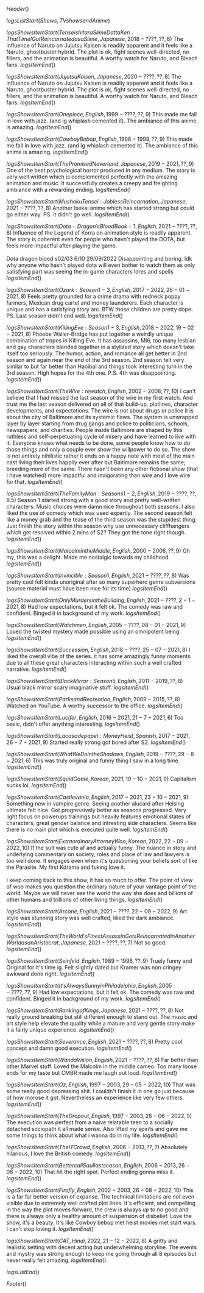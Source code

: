 $Header()$

$logsListStart(Shows,TV shows and Anime)$


$logsShowsItemStart(Tensei shitara Slime Datta Ken : That Time I Got Reincarnated as a Slime,Japanese,2018 - ????,??,8)$
The influence of Naruto on Jujutsu Kaisen is readily apparent and it feels like a Naruto, ghostbuster hybrid. The plot is ok, fight scenes well-directed, no fillers, and the animation is beautiful. A worthy watch for Naruto, and Bleach fans.
$logsItemEnd()$

$logsShowsItemStart(Jujutsu Kaisen,Japanese,2020 - ????,??,8)$
The influence of Naruto on Jujutsu Kaisen is readily apparent and it feels like a Naruto, ghostbuster hybrid. The plot is ok, fight scenes well-directed, no fillers, and the animation is beautiful. A worthy watch for Naruto, and Bleach fans.
$logsItemEnd()$

$logsShowsItemStart(One piece,English,1999 - ????,??,9)$
This made me fall in love with jazz. (and ig whiplash cemented it). The ambiance of this anime is amazing.
$logsItemEnd()$

$logsShowsItemStart(Cowboy Bebop,English,1998 - 1999,??,9)$
This made me fall in love with jazz. (and ig whiplash cemented it). The ambiance of this anime is amazing.
$logsItemEnd()$

$logsShowsItemStart(The Promised Neverland,Japanese,2019 - 2021,??,9)$
One of the best psychological horror produced in any medium. The story is very well written which is complemented perfectly with the amazing animation and music. It successfully creates a creepy and freighting ambiance with a rewarding ending.
$logsItemEnd()$

$logsShowsItemStart(Mushoku Tensei: Jobless Reincarnation,Japanese,2021 - ????,??,8)$
Another Isekai anime which has started strong but could go either way. PS. it didn't go well.
$logsItemEnd()$

$logsShowsItemStart(Dota-Dragon's Blood Book-1,English,2021 - ????,??,8)$
Influence of the Legend of Korra on animation style is readily apparent. The story is coherent even for people who havn't played the DOTA, but feels more impactful after playing the game.
<br><br>
Dota dragon blood s02/03 6/10 29/09/2022
Disappointing and boring. Idk why anyone who hasn't played dota will even bother to watch them as only satisfying part was seeing the in-game characters lores and spells
$logsItemEnd()$

$logsShowsItemStart(Ozark : Season 1-3,English,2017 - 2022,26-01-2021,8)$
Feels pretty grounded for a crime drama with redneck poppy farmers, Mexican drug cartel and money launderers. Each character is unique and has a satisfying story arc. BTW those children are pretty dope. PS. Last season didn't end well.
$logsItemEnd()$

$logsShowsItemStart(Killing Eve : Season 1-3,English,2018 - 2022,19-02-2021,8)$
Phoebe Waller-Bridge has put together a weirdly unique combination of tropes in Killing Eve. It has assassins, MI6, too many lesbian and gay characters blended together in a stylized story which doesn’t take itself too seriously. The humor, action, and romance all get better in 2nd season and again near the end of the 3rd season. 2nd season felt very similar to but far better than Hanibal and things took interesting turn in the 3rd season. High hopes for the 4th one. P.S. 4th was disappointing.
$logsItemEnd()$

$logsShowsItemStart(The Wire : rewatch,English,2002 - 2008,??,10)$
I can't believe that I had missed the last season of the wire in my first watch. And trust me the last season delivered on all of that build-up, plotlines, character developments, and expectations. The wire is not about drugs or police it is about the city of Baltimore and its systemic flaws. The system is unwrapped layer by layer starting from drug gangs and police to politicians, schools, newspapers, and charities. People inside Baltimore are shaped by this ruthless and self-perpetuating cycle of misery and have learned to live with it. Everyone knows what needs to be done, some people know how to do those things and only a couple ever show the willpower to do so. The show is not entirely nihilistic rather it ends on a happy note with most of the main cast living their lives happily ever after but Baltimore remains the same; breeding more of the same. There hasn't been any other fictional show (that I have watched) more impactful and invigorating than wire and I love wire for that.
$logsItemEnd()$

$logsShowsItemStart(The Family Man : Seasons 1-2,English,2019 - ????,??,8.5)$
Season 1 started strong with a good story and pretty well-written characters. Music choices were damn nice throughout both seasons. I also liked the use of comedy which was used expertly. The second season felt like a money grab and the tease of the third season was the stupidest thing. Just finish the story within the season why use unnecessary cliffhangers which get resolved within 2 mins of S2? They got the tone right though.
$logsItemEnd()$

$logsShowsItemStart(Malcolm in the Middle,English,2000 - 2006,??,9)$
Oh my, this was a delight. Made me nostalgic towards my childhood.
$logsItemEnd()$

$logsShowsItemStart(Invincible : Season 1,English,2021 - ????,??,8)$
Was pretty cool felt kinda unoriginal after so many superhero genre subversions (source material must have been nice for its time)
$logsItemEnd()$

$logsShowsItemStart(Only Murders in the Building,English,2021-????,2-1-2021,8)$
Had low expectations, but it felt ok. The comedy was raw and confident. Binged it in background of my work.
$logsItemEnd()$

$logsShowsItemStart(Watchmen,English,2005-????,08-01-2021,9)$
Loved the twisted mystery made possible using an omnipotent being.
$logsItemEnd()$

$logsShowsItemStart(Succession,English,2018 - ????,25-07-2021,8)$
I liked the overall vibe of the series. it has some amazingly funny moments due to all these great characters interacting within such a well crafted narrative.
$logsItemEnd()$

$logsShowsItemStart(Black Mirror : Season 5,English,2011 - 2019,??,8)$
Usual black mirror scary imaginative stuff.
$logsItemEnd()$

$logsShowsItemStart(Parks and Recreation,English,2009 - 2015,??,8)$
Watched on YouTube. A worthy successor to the office.
$logsItemEnd()$

$logsShowsItemStart(Lucifer,English,2016 - 2021,21-7-2021,6)$
Too basic, didn't offer anything interesting.
$logsItemEnd()$

$logsShowsItemStart(La casa de papel : Money Heist,Spanish,2017 - 2021,26-7-2021,9)$
Started really strong got bored after S2.
$logsItemEnd()$

$logsShowsItemStart(What We Do in the Shadows,English,2019 - ????,29-8-2021,6)$
This was truly original and funny thing I saw in a long time.
$logsItemEnd()$

$logsShowsItemStart(Squid Game,Korean,2021,19-10-2021,9)$
Capitalism sucks lol.
$logsItemEnd()$

$logsShowsItemStart(Castlevania,English,2017 - 2021,23-10-2021,9)$
Something new in vampire genre. Seeing another alucard after Helsing ultimate felt nice. Got progressively better as seasons progressed. Very light focus on powerups trainings but heavily features emotional states of characters, great gender balance and intresting side characters. Seems like there is no main plot which is executed quite well.
$logsItemEnd()$

$logsShowsItemStart(Extraordinary Attorney Woo,Korean,2022,22-09-2022,10)$
If the suit was cute af and actually funny. The nuance in story and underlying commentary on society, roles and place of law and lawyers is too well done. It engages even when it's questioning your beliefs sort of like the Parasite. My first Kdrama and fuking love it.
<br><br>
I keep coming back to this show, it has so much to offer. The point of view of woo makes you question the ordinary nature of your vantage point of the world. Maybe we will never see the world the way she does and billions of other humans and trillions of other living things.
$logsItemEnd()$

$logsShowsItemStart(Arcane,English,2021 - ????,22-09-2022,9)$
Art style was stunning story was well crafted, liked the dark ambiance.
$logsItemEnd()$

$logsShowsItemStart(The World's Finest Assassin Gets Reincarnated in Another World as an Aristocrat,Japanese,2021-????,??,7)$
Not so good.
$logsItemEnd()$

$logsShowsItemStart(Seinfeld,English,1989 - 1998,??,9)$
Truely funny and Original for it's time ig. Felt slightly dated but Kramer was non cringey awkward done right.
$logsItemEnd()$

$logsShowsItemStart(It's Always Sunny in Philadelphia,English,2005-????,??,9)$
Had low expectations, but it felt ok. The comedy was raw and confident. Binged it in background of my work.
$logsItemEnd()$

$logsShowsItemStart(Ranking of Kings,Japanese,2021 - ????,??,8)$
Not really ground breaking but still different enough to stand out. The music and art style help elevate the quality while a mature and very gentle story make it a fairly unique experience.
$logsItemEnd()$

$logsShowsItemStart(Severance,English,2021 - ????,??,8)$
Pretty cool concept and damn good execution.
$logsItemEnd()$

$logsShowsItemStart(Wanda Vision,English,2021-????,??,8)$
Far better than other Marvel stuff. Loved the Malcolm in the middle cameo. Too many loose ends for my taste but CMBR made me laugh out loud.
$logsItemEnd()$

$logsShowsItemStart(Oz,English,1997 - 2003,29-05-2022,10)$
That was some really good depressing shit. I couldn't finish it in one go just because of how morose it got. Nevertheless an experience like very few others.
$logsItemEnd()$

$logsShowsItemStart(The Dropout,English,1997 - 2003,26-06-2022,9)$
The execution was perfect from a naive relatable teen to a socially detached sociopath it all made sense. Also lifted my spirits and gave me some things to think about what i wanna do in my life.
$logsItemEnd()$

$logsShowsItemStart(The IT Crowd,English,2006 - 2013,??,7)$
Absolutely hilarious, I love the British comedy.
$logsItemEnd()$

$logsShowsItemStart(Better call Saul last season,English,2006 - 2013,26-08-2022,10)$
That hit the right spot. Perfect ending gonna miss it.
$logsItemEnd()$

$logsShowsItemStart(Firefly,English,2002 - 2003,26-08-2022,10)$
This is a far far better version of expanse. The technical limitations are not even visible due to extremely well crafted plot lines. It's efficient, and compelling in the way the plot moves forward, the crew is always up to no good and there is always only a healthy amount of suspension of disbelief. Love the show, it's a beauty. It's like Cowboy bebop met heist movies met start wars. I can't stop loving it.
$logsItemEnd()$

$logsShowsItemStart(CAT,Hindi,2022,21-12-2022,8)$
A gritty and realistic setting with decent acting but underwhelming storyline. The events and mystry was strong enough to keep me going through all 8 episodes but never really felt amazing.
$logsItemEnd()$


$logsListEnd()$

$Footer()$
